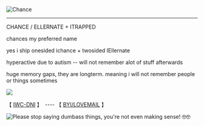 ![Chance](https://github.com/user-attachments/assets/d281a9f2-742d-4582-824a-cb3f33c91ab0)

------------------------------------------------------------------------------------
CHANCE / ELLERNATE + ITRAPPED

chances my preferred name

   yes i ship onesided ichance + twosided IEllernate

  hyperactive due to autism -- will not remember alot of stuff afterwards

huge memory gaps, they are longterm. meaning i will not remember people or things sometimes

![](https://komarev.com/ghpvc/?username=ELLERN4TES&color=880808&label=HACKERS&style=for-the-badge)

【  [IWC-DNI](https://docs.google.com/document/d/1wQQk5GOaFQ3m4uOyKjXkHOkHvSVAF80N3Ud8tFjtZ0M/edit?usp=sharing)  】　---- 【 [BYI/LOVEMAIL](https://docs.google.com/document/d/12m6SMlbFN6OrzZAYuHicgBv7BlPOUY9LkQa_D1JzFgw/edit?usp=sharing)   】　

![_Please stop saying dumbass things, you're not even making sense!_ 🤓🤓](https://github.com/user-attachments/assets/6c9557d3-fc42-40ef-993c-1d969a311fa6)
